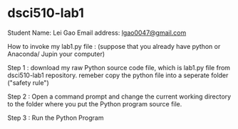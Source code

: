 # dsci510-lab1

Student Name: Lei Gao
Email address: lgao0047@gmail.com

How to invoke my  lab1.py file : (suppose that you already have python or Anaconda/ Jupin your computer)

Step 1 : download my raw Python source code file, which is lab1.py file from dsci510-lab1 repository.
         remeber copy the python file into a seperate folder ("safety rule")
         
Step 2 : Open a command prompt and change the current working directory to the folder where you put the Python program source file.

Step 3 : Run the Python Program
